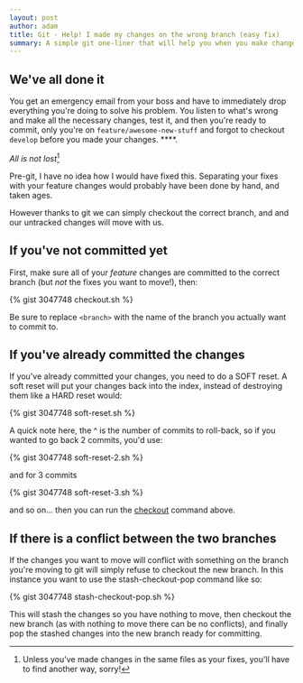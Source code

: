 ```yaml
---
layout: post
author: adam
title: Git - Help! I made my changes on the wrong branch (easy fix)
summary: A simple git one-liner that will help you when you make changes to the wrong branch
---
```


## We've all done it ##

You get an emergency email from your boss and have to immediately drop everything you're doing to solve his problem.  You listen to what's wrong and make all the necessary changes, test it, and then you're ready to commit, only you're on `feature/awesome-new-stuff` and forgot to checkout `develop` before you made your changes. \*\*\*\*.

_All is not lost_[^1]

Pre-git, I have no idea how I would have fixed this.  Separating your fixes with your feature changes would probably have been done by hand, and taken ages.

However thanks to git we can simply checkout the correct branch, and and our untracked changes will move with us.

## If you've not committed yet ##

First, make sure all of your *feature* changes are committed to the correct branch (but *not* the fixes you want to move!), then:

{% gist 3047748 checkout.sh %}

Be sure to replace `<branch>` with the name of the branch you actually want to commit to.

## If you've already committed the changes ##

If you've already committed your changes, you need to do a SOFT reset. A soft reset will put your changes back into the index, instead of destroying them like a HARD reset would:

{% gist 3047748 soft-reset.sh %}

A quick note here, the ^ is the number of commits to roll-back, so if you wanted to go back 2 commits, you'd use:

{% gist 3047748 soft-reset-2.sh %}

and for 3 commits

{% gist 3047748 soft-reset-3.sh %}

and so on... then you can run the [checkout](#if-youve-not-committed-yet) command above.

## If there is a conflict between the two branches ##

If the changes you want to move will conflict with something on the branch you're moving to git will simply refuse to checkout the new branch.  In this instance you want to use the stash-checkout-pop command like so:

{% gist 3047748 stash-checkout-pop.sh %}

This will stash the changes so you have nothing to move, then checkout the new branch (as with nothing to move there can be no conflicts), and finally pop the stashed changes into the new branch ready for committing.

[^1]: Unless you've made changes in the same files as your fixes, you'll have to find another way, sorry!
